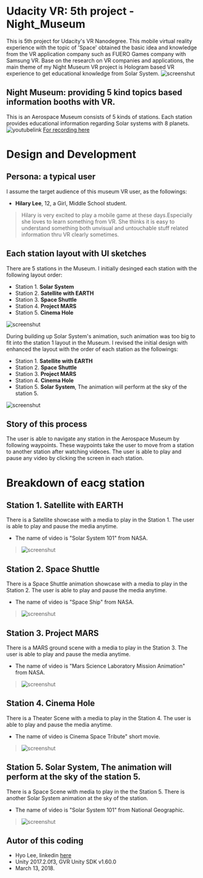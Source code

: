 # Udacity VR: 5th project - Night_Museum
This is 5th project for Udacity's VR Nanodegree. This mobile virtual reality experience with the topic 
of 'Space' obtained the basic idea and knowledge from the VR application company such as FUERO Games 
company with Samsung VR. Base on the research on VR companies and applications, the main theme of my 
Night Museum VR project is Hologram based VR experience to get educational knowledge from Solar System.
![screenshut](https://github.com/himax25/Night_Museum_VR_project/blob/master/Screenshot_Museum.JPG)

## Night Museum: providing 5 kind topics based information booths with VR.
This is an Aerospace Museum consists of 5 kinds of stations. Each station provides educational information
regarding Solar systems with 8 planets. 
![youtubelink](https://github.com/himax25/Night_Museum_VR_project/blob/master/VR_YouTubu.JPG)
[For recording here](https://youtu.be/PBp21kkk//)

# Design and Development
## Persona: a typical user
I assume the target audience of this museum VR user, as the followings:
* **Hilary Lee**, 12, a Girl, Middle School student.
> Hilary is very excited to play a mobile game at these days.Especially she loves to learn something from VR. 
  She thinks it is easy to understand something both unvisual and untouchable stuff related information thru 
  VR clearly sometimes.
  
## Each station layout with UI sketches
There are 5 stations in the Museum. I initially desinged each station with the following layout order: 
* Station 1. **Solar System**
* Station 2. **Satellite with EARTH**
* Station 3. **Space Shuttle**
* Station 4. **Project MARS**
* Station 5. **Cinema Hole**

![screenshut](https://github.com/himax25/Night_Museum_VR_project/blob/master/Design_Rev1.JPG)

During building up Solar System's animation, such animation was too big to fit into the station 1 layout in 
the Museum. I revised the initial design with enhanced the layout with the order of each station as the followings:
* Station 1. **Satellite with EARTH**
* Station 2. **Space Shuttle**
* Station 3. **Project MARS**
* Station 4. **Cinema Hole**
* Station 5. **Solar System**, The animation will perform at the sky of the station 5.

![screenshut](https://github.com/himax25/Night_Museum_VR_project/blob/master/Design_Rev2.JPG)

## Story of this process
The user is able to navigate any station in the Aerospace Museum by following waypoints. These waypoints take 
the user to move from a station to another station after watching videoes. The user is able to play and pause 
any video by clicking the screen in each station.

# Breakdown of eacg station
## Station 1. **Satellite with EARTH**
There is a Satellite showcase with a media to play in the Station 1. The user is able to play and pause the media anytime.
* The name of video is "Solar System 101" from NASA.
> ![screenshut](https://github.com/himax25/Night_Museum_VR_project/blob/master/st1.JPG)

## Station 2. **Space Shuttle**
There is a Space Shuttle animation showcase with a media to play in the Station 2. The user is able to play and pause the media anytime.
* The name of video is "Space Ship" from NASA.
> ![screenshut](https://github.com/himax25/Night_Museum_VR_project/blob/master/st2.JPG)

## Station 3. **Project MARS**
There is a MARS ground scene with a media to play in the Station 3. The user is able to play and pause the media anytime.
* The name of video is "Mars Science Laboratory Mission Animation" from NASA.
> ![screenshut](https://github.com/himax25/Night_Museum_VR_project/blob/master/st3.JPG)

## Station 4. **Cinema Hole**
There is a Theater Scene with a media to play in the Station 4. The user is able to play and pause the media anytime.
* The name of video is Cinema Space Tribute" short movie.
> ![screenshut](https://github.com/himax25/Night_Museum_VR_project/blob/master/st4.JPG)

## Station 5. **Solar System**, The animation will perform at the sky of the station 5.
There is a Space Scene with media to play in the the Station 5. There is another Solar System animation at the sky of the station.
* The name of video is "Solar System 101" from National Geographic.
> ![screenshut](https://github.com/himax25/Night_Museum_VR_project/blob/master/st3.JPG)

## **Autor of this coding**
* Hyo Lee, linkedin [here](https://www.linkedin.com/in/hyo-max-lee-61241b13/)
* Unity 2017.2.0f3, GVR Unity SDK v1.60.0
* March 13, 2018.
